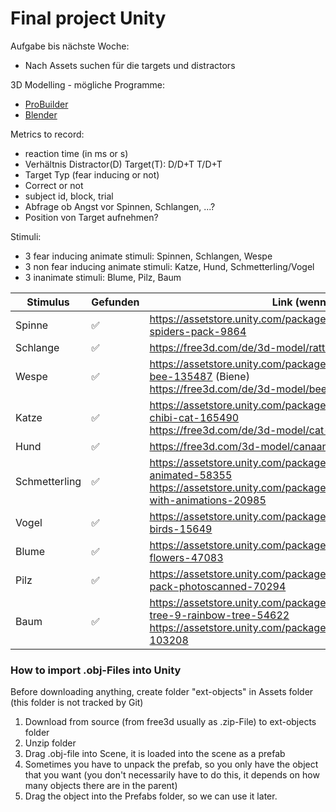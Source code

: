 # Final project Unity

Aufgabe bis nächste Woche:
- Nach Assets suchen für die targets und distractors

3D Modelling - mögliche Programme:
- [ProBuilder](https://docs.unity3d.com/Packages/com.unity.probuilder@4.0/manual/index.html)
- [Blender](https://www.blender.org/)

Metrics to record:
- reaction time (in ms or s)
- Verhältnis Distractor(D) Target(T): D/D+T T/D+T
- Target Typ (fear inducing or not)
- Correct or not
- subject id, block, trial
- Abfrage ob Angst vor Spinnen, Schlangen, ...?
- Position von Target aufnehmen?
 
 Stimuli:
 - 3 fear inducing animate stimuli: Spinnen, Schlangen, Wespe
 - 3 non fear inducing animate stimuli: Katze, Hund, Schmetterling/Vogel
 - 3 inanimate stimuli: Blume, Pilz, Baum
 
 |Stimulus|Gefunden|Link (wenn möglich)| Importiert |
 |--------|--------|-------------------|------------|
 | Spinne | :white_check_mark: |   https://assetstore.unity.com/packages/3d/characters/animals/animated-spiders-pack-9864  |     |
 | Schlange | :white_check_mark: | https://free3d.com/de/3d-model/rattlesnake-v04--784635.html   |         |
 | Wespe | :white_check_mark:  |    https://assetstore.unity.com/packages/3d/characters/animals/fantasy-bee-135487 (Biene) <br /> https://free3d.com/de/3d-model/bee-89226.html |      |
 | Katze |  :white_check_mark:  |    https://assetstore.unity.com/packages/3d/characters/animals/free-chibi-cat-165490 <br />  https://free3d.com/de/3d-model/cat-v1--326682.html  |       |
 | Hund |  :white_check_mark:   |    https://free3d.com/3d-model/canaan-dog-v1--72376.html     |  :white_check_mark:  |
 | Schmetterling | :white_check_mark: |  https://assetstore.unity.com/packages/3d/characters/animals/butterfly-animated-58355  <br />                                            https://assetstore.unity.com/packages/3d/characters/animals/butterfly-with-animations-20985 |  |
 | Vogel | :white_check_mark:  | https://assetstore.unity.com/packages/3d/characters/animals/living-birds-15649       |       |
 | Blume | :white_check_mark: |  https://assetstore.unity.com/packages/3d/vegetation/plants/lowpoly-flowers-47083  |          |
 | Pilz |   :white_check_mark:  |     https://assetstore.unity.com/packages/3d/environments/toadstools-pack-photoscanned-70294   |   |
 | Baum |  :white_check_mark:   |    https://assetstore.unity.com/packages/3d/vegetation/trees/realistic-tree-9-rainbow-tree-54622 <br />                                   https://assetstore.unity.com/packages/3d/vegetation/trees/free-trees-103208 |   |
 
### How to import .obj-Files into Unity
Before downloading anything, create folder "ext-objects" in Assets folder (this folder is not tracked by Git)
1. Download from source (from free3d usually as .zip-File) to ext-objects folder
2. Unzip folder
3. Drag .obj-file into Scene, it is loaded into the scene as a prefab
4. Sometimes you have to unpack the prefab, so you only have the object that you want (you don't necessarily have to do this, it depends on how many objects there are in the parent)
5. Drag the object into the Prefabs folder, so we can use it later.
